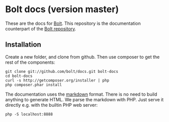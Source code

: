 Bolt docs (version master)
================================

These are the docs for [Bolt](http://bolt.cm/). This repository is the
documentation counterpart of the [Bolt repository](https://github.com/bolt/bolt).

Installation
------------

Create a new folder, and clone from github. Then use composer to get the rest of
the components:

	git clone git://github.com/bolt/docs.git bolt-docs
	cd bolt-docs
	curl -s http://getcomposer.org/installer | php
	php composer.phar install

The documentation uses the [markdown](http://daringfireball.net/projects/markdown/) format.
There is no need to build anything to generate HTML. We parse the markdown with PHP.
Just serve it directly e.g. with the builtin PHP web server: 

	php -S localhost:8888

